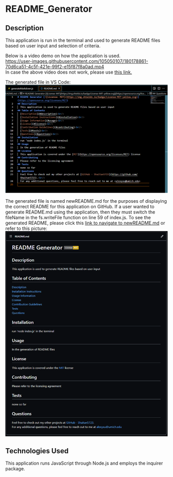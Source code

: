 # README_Generator 

## Description
This application is run in the terminal and used to generate README files based on user input and selection of criteria. 

Below is a video demo on how the application is used. </br>
https://user-images.githubusercontent.com/105050107/180178861-70d6ca51-4c5f-421e-99f2-e15f87f8a0ad.mp4 </br>
In case the above video does not work, please use [this link.](https://drive.google.com/file/d/1klkf_0FpcgkR5JVpuw8wr9nYB9a2SkAY/view?usp=sharing) </br>

The generated file in VS Code:
![generated_readme](/assets/images/generated_readme1.png)

The generated file is named newREADME.md for the purposes of displaying the correct README for this application on GitHub. If a user wanted to generate README.md using the application, then they must switch the fileName in the fs.writeFile function on line 59 of index.js.
To see the generated README, please click this [link to navigate to newREADME.md](/newREADME.md) or refer to this picture:
![generated_readme_on_GitHub](/assets/images/generated_readme.png)

## Technologies Used
This application runs JavaScript through Node.js and employs the inquirer package.

